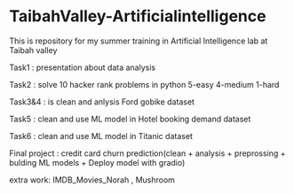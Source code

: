 # TaibahValley-Artificialintelligence
This is repository for my summer training in Artificial Intelligence lab at Taibah valley

Task1 : presentation about data analysis

Task2 : solve 10 hacker rank problems in python 5-easy 4-medium 1-hard

Task3&4 : is clean and anlysis Ford gobike dataset

Task5 : clean and use ML model in Hotel booking demand dataset 

Task6 : clean and use ML model in Titanic dataset 

Final project : credit card churn prediction(clean + analysis + preprossing + bulding ML models + Deploy model with gradio)

extra work: IMDB_Movies_Norah , Mushroom
